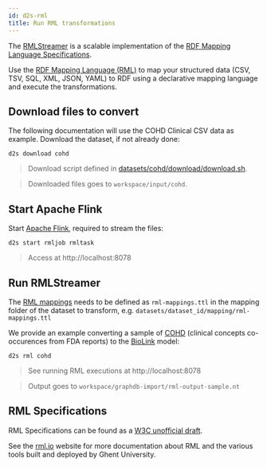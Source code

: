 ```yaml
---
id: d2s-rml
title: Run RML transformations
---
```


The [RMLStreamer](https://github.com/RMLio/RMLStreamer/) is a scalable implementation of the [RDF Mapping Language Specifications](https://rml.io/specs/rml/).

Use the [RDF Mapping Language (RML)](https://rml.io/) to map your structured data (CSV, TSV, SQL, XML, JSON, YAML) to RDF using a declarative mapping language and execute the transformations. 

## Download files to convert

The following documentation will use the COHD Clinical CSV data as example. Download the dataset, if not already done:

```shell
d2s download cohd
```

> Download script defined in [datasets/cohd/download/download.sh](https://github.com/MaastrichtU-IDS/d2s-transform-template/blob/master/datasets/cohd/download/download.sh).

> Downloaded files goes to `workspace/input/cohd`.

## Start Apache Flink

Start [Apache Flink](https://flink.apache.org/), required to stream the files:

```shell
d2s start rmljob rmltask
```

> Access at http://localhost:8078

## Run RMLStreamer

The [RML mappings](https://rml.io/specs/rml/) needs to be defined as `rml-mappings.ttl` in the mapping folder of the dataset to transform, e.g. `datasets/dataset_id/mapping/rml-mappings.ttl`

We provide an example converting a sample of [COHD](https://github.com/MaastrichtU-IDS/d2s-transform-template/blob/master/datasets/cohd/mapping/rml-mappings.ttl) (clinical concepts co-occurences from FDA reports) to the [BioLink](https://biolink.github.io/biolink-model/docs/) model:

```shell
d2s rml cohd
```

> See running RML executions at http://localhost:8078

> Output goes to `workspace/graphdb-import/rml-output-sample.nt`

## RML Specifications

RML Specifications can be found as a [W3C unofficial draft](https://rml.io/specs/rml/).

See the [rml.io](https://rml.io/) website for more documentation about RML and the various tools built and deployed by Ghent University.